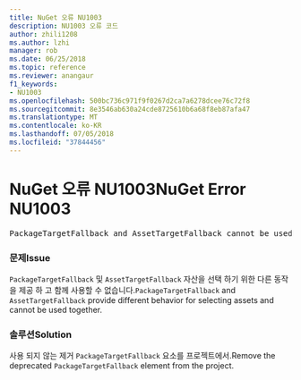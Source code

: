 ```yaml
---
title: NuGet 오류 NU1003
description: NU1003 오류 코드
author: zhili1208
ms.author: lzhi
manager: rob
ms.date: 06/25/2018
ms.topic: reference
ms.reviewer: anangaur
f1_keywords:
- NU1003
ms.openlocfilehash: 500bc736c971f9f0267d2ca7a6278dcee76c72f8
ms.sourcegitcommit: 8e3546ab630a24cde8725610b6a68f8eb87afa47
ms.translationtype: MT
ms.contentlocale: ko-KR
ms.lasthandoff: 07/05/2018
ms.locfileid: "37844456"
---
```

# <a name="nuget-error-nu1003"></a><span data-ttu-id="cb3e5-103">NuGet 오류 NU1003</span><span class="sxs-lookup"><span data-stu-id="cb3e5-103">NuGet Error NU1003</span></span>

<pre>PackageTargetFallback and AssetTargetFallback cannot be used together. Remove PackageTargetFallback(deprecated) references from the project environment.</pre>

### <a name="issue"></a><span data-ttu-id="cb3e5-104">문제</span><span class="sxs-lookup"><span data-stu-id="cb3e5-104">Issue</span></span>
<span data-ttu-id="cb3e5-105">`PackageTargetFallback` 및 `AssetTargetFallback` 자산을 선택 하기 위한 다른 동작을 제공 하 고 함께 사용할 수 없습니다.</span><span class="sxs-lookup"><span data-stu-id="cb3e5-105">`PackageTargetFallback` and `AssetTargetFallback` provide different behavior for selecting assets and cannot be used together.</span></span>

### <a name="solution"></a><span data-ttu-id="cb3e5-106">솔루션</span><span class="sxs-lookup"><span data-stu-id="cb3e5-106">Solution</span></span>
<span data-ttu-id="cb3e5-107">사용 되지 않는 제거 `PackageTargetFallback` 요소를 프로젝트에서.</span><span class="sxs-lookup"><span data-stu-id="cb3e5-107">Remove the deprecated `PackageTargetFallback` element from the project.</span></span>